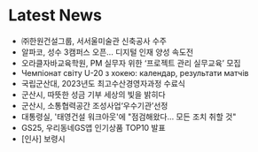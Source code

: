 # Latest News
-  ㈜한원건설그룹, 서서울미술관 신축공사 수주
-  알파코, 성수 3캠퍼스 오픈... 디지털 인재 양성 속도전
-  오라클자바교육학원, PM 실무자 위한 ‘프로젝트 관리 실무교육’ 모집
-  Чемпіонат світу U-20 з хокею: календар, результати матчів
-  국립군산대, 2023년도 최고수산경영자과정 수료식
-  군산시, 따뜻한 성금 기부 세상의 빛을 밝히다
-  군산시, 소통협력공간 조성사업‘우수기관’선정
-  대통령실, '태영건설 워크아웃'에 "점검해왔다… 모든 조치 취할 것"
-  GS25, 우리동네GS앱 인기상품 TOP10 발표
-  [인사] 보령시
